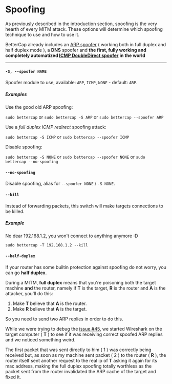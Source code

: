 Spoofing
============

As previously described in the introduction section, spoofing is the very hearth of every MITM attack. These options will determine which spoofing technique to use and how to use it.

BetterCap already includes an [ARP spoofer](https://en.wikipedia.org/wiki/ARP_spoofing) ( working both in full duplex and half duplex mode ), a **DNS** spoofer and **the first, fully working and completely automatized [ICMP DoubleDirect spoofer](https://blog.zimperium.com/doubledirect-zimperium-discovers-full-duplex-icmp-redirect-attacks-in-the-wild/) in the world**
<hr/>

#### `-S, --spoofer NAME`

Spoofer module to use, available: `ARP`, `ICMP`, `NONE` - default: `ARP`.

##### Examples

Use the good old ARP spoofing:

`sudo bettercap` or `sudo bettercap -S ARP` or `sudo bettercap --spoofer ARP`

Use a *full duplex ICMP redirect* spoofing attack:

`sudo bettercap -S ICMP` or `sudo bettercap --spoofer ICMP`

Disable spoofing:

`sudo bettercap -S NONE` or `sudo bettercap --spoofer NONE` or `sudo bettercap --no-spoofing`

#### `--no-spoofing`

Disable spoofing, alias for `--spoofer NONE` / `-S NONE`.

#### `--kill`

Instead of forwarding packets, this switch will make targets connections to be killed.

##### Example

No dear 192.168.1.2, you won't connect to anything anymore :D

`sudo bettercap -T 192.168.1.2 --kill`

#### `--half-duplex`

If your router has some builtin protection against spoofing do not worry, you can go **half duplex**.

During a MITM, **full duplex** means that you're poisoning both the target machine **and** the router, namely if **T** is the target, **R** is the router and **A** is the attacker, you'll do this:

1. Make **T** believe that **A** is the router.
2. Make **R** believe that **A** is the target.

So you need to send two ARP replies in order to do this.

While we were trying to debug the [issue #45](https://github.com/evilsocket/bettercap/issues/45), we started Wireshark on the target computer ( **T** ) to see if it was receiving correct spoofed ARP replies and we noticed something weird.

The first packet that was sent directly to him ( 1 ) was correctly being received but, as soon as my machine sent packet ( 2 ) to the router ( **R** ), the router itself sent another request to the real ip of **T** asking it again for its mac address, making the full duplex spoofing totally worthless as the packet sent from the router invalidated the ARP cache of the target and fixed it.

